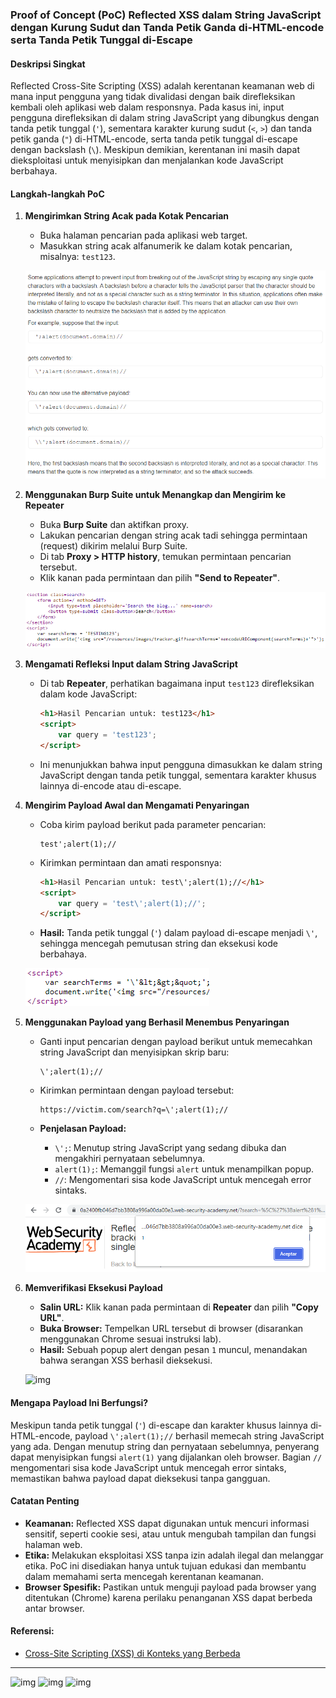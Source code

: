 ### **Proof of Concept (PoC) Reflected XSS dalam String JavaScript dengan Kurung Sudut dan Tanda Petik Ganda di-HTML-encode serta Tanda Petik Tunggal di-Escape**

#### **Deskripsi Singkat**
Reflected Cross-Site Scripting (XSS) adalah kerentanan keamanan web di mana input pengguna yang tidak divalidasi dengan baik direfleksikan kembali oleh aplikasi web dalam responsnya. Pada kasus ini, input pengguna direfleksikan di dalam string JavaScript yang dibungkus dengan tanda petik tunggal (`'`), sementara karakter kurung sudut (`<`, `>`) dan tanda petik ganda (`"`) di-HTML-encode, serta tanda petik tunggal di-escape dengan backslash (`\`). Meskipun demikian, kerentanan ini masih dapat dieksploitasi untuk menyisipkan dan menjalankan kode JavaScript berbahaya.

#### **Langkah-langkah PoC**

1. **Mengirimkan String Acak pada Kotak Pencarian**
   
   - Buka halaman pencarian pada aplikasi web target.
   - Masukkan string acak alfanumerik ke dalam kotak pencarian, misalnya: `test123`.
   
   ![img](images/Reflected%20XSS%20into%20a%20JavaScript%20string%20with%20angle%20brackets%20and%20double%20quotes%20HTML-encoded%20and%20single%20quotes%20escaped/1.png)

2. **Menggunakan Burp Suite untuk Menangkap dan Mengirim ke Repeater**
   
   - Buka **Burp Suite** dan aktifkan proxy.
   - Lakukan pencarian dengan string acak tadi sehingga permintaan (request) dikirim melalui Burp Suite.
   - Di tab **Proxy > HTTP history**, temukan permintaan pencarian tersebut.
   - Klik kanan pada permintaan dan pilih **"Send to Repeater"**.
   
   ![img](images/Reflected%20XSS%20into%20a%20JavaScript%20string%20with%20angle%20brackets%20and%20double%20quotes%20HTML-encoded%20and%20single%20quotes%20escaped/2.png)

3. **Mengamati Refleksi Input dalam String JavaScript**
   
   - Di tab **Repeater**, perhatikan bagaimana input `test123` direfleksikan dalam kode JavaScript:
   
     ```html
     <h1>Hasil Pencarian untuk: test123</h1>
     <script>
         var query = 'test123';
     </script>
     ```
     
   - Ini menunjukkan bahwa input pengguna dimasukkan ke dalam string JavaScript dengan tanda petik tunggal, sementara karakter khusus lainnya di-encode atau di-escape.

4. **Mengirim Payload Awal dan Mengamati Penyaringan**
   
   - Coba kirim payload berikut pada parameter pencarian:
   
     ```
     test';alert(1);//
     ```
     
   - Kirimkan permintaan dan amati responsnya:
   
     ```html
     <h1>Hasil Pencarian untuk: test\';alert(1);//</h1>
     <script>
         var query = 'test\';alert(1);//';
     </script>
     ```
     
   - **Hasil:** Tanda petik tunggal (`'`) dalam payload di-escape menjadi `\'`, sehingga mencegah pemutusan string dan eksekusi kode berbahaya.
   
   ![img](images/Reflected%20XSS%20into%20a%20JavaScript%20string%20with%20angle%20brackets%20and%20double%20quotes%20HTML-encoded%20and%20single%20quotes%20escaped/3.png)

5. **Menggunakan Payload yang Berhasil Menembus Penyaringan**
   
   - Ganti input pencarian dengan payload berikut untuk memecahkan string JavaScript dan menyisipkan skrip baru:
   
     ```
     \';alert(1);//
     ```
     
   - Kirimkan permintaan dengan payload tersebut:
   
     ```
     https://victim.com/search?q=\';alert(1);//
     ```
     
   - **Penjelasan Payload:**
     - `\';`: Menutup string JavaScript yang sedang dibuka dan mengakhiri pernyataan sebelumnya.
     - `alert(1);`: Memanggil fungsi `alert` untuk menampilkan popup.
     - `//`: Mengomentari sisa kode JavaScript untuk mencegah error sintaks.
     
   ![img](images/Reflected%20XSS%20into%20a%20JavaScript%20string%20with%20angle%20brackets%20and%20double%20quotes%20HTML-encoded%20and%20single%20quotes%20escaped/4.png)

6. **Memverifikasi Eksekusi Payload**
   
   - **Salin URL:** Klik kanan pada permintaan di **Repeater** dan pilih **"Copy URL"**.
   - **Buka Browser:** Tempelkan URL tersebut di browser (disarankan menggunakan Chrome sesuai instruksi lab).
   - **Hasil:** Sebuah popup alert dengan pesan `1` muncul, menandakan bahwa serangan XSS berhasil dieksekusi.
   
   ![img](images/Reflected%20XSS%20into%20a%20JavaScript%20string%20with%20angle%20brackets%20and%20double%20quotes%20HTML-encoded%20and%20single%20quotes%20escaped/5.png)

#### **Mengapa Payload Ini Berfungsi?**

Meskipun tanda petik tunggal (`'`) di-escape dan karakter khusus lainnya di-HTML-encode, payload `\';alert(1);//` berhasil memecah string JavaScript yang ada. Dengan menutup string dan pernyataan sebelumnya, penyerang dapat menyisipkan fungsi `alert(1)` yang dijalankan oleh browser. Bagian `//` mengomentari sisa kode JavaScript untuk mencegah error sintaks, memastikan bahwa payload dapat dieksekusi tanpa gangguan.

#### **Catatan Penting**

- **Keamanan:** Reflected XSS dapat digunakan untuk mencuri informasi sensitif, seperti cookie sesi, atau untuk mengubah tampilan dan fungsi halaman web.
- **Etika:** Melakukan eksploitasi XSS tanpa izin adalah ilegal dan melanggar etika. PoC ini disediakan hanya untuk tujuan edukasi dan membantu dalam memahami serta mencegah kerentanan keamanan.
- **Browser Spesifik:** Pastikan untuk menguji payload pada browser yang ditentukan (Chrome) karena perilaku penanganan XSS dapat berbeda antar browser.

#### **Referensi:**

- [Cross-Site Scripting (XSS) di Konteks yang Berbeda](https://portswigger.net/web-security/cross-site-scripting/contexts)

---

![img](images/Reflected%20XSS%20into%20a%20JavaScript%20string%20with%20angle%20brackets%20and%20double%20quotes%20HTML-encoded%20and%20single%20quotes%20escaped/6.png)
![img](images/Reflected%20XSS%20into%20a%20JavaScript%20string%20with%20angle%20brackets%20and%20double%20quotes%20HTML-encoded%20and%20single%20quotes%20escaped/7.png)
![img](images/Reflected%20XSS%20into%20a%20JavaScript%20string%20with%20angle%20brackets%20and%20double%20quotes%20HTML-encoded%20and%20single%20quotes%20escaped/8.png)
